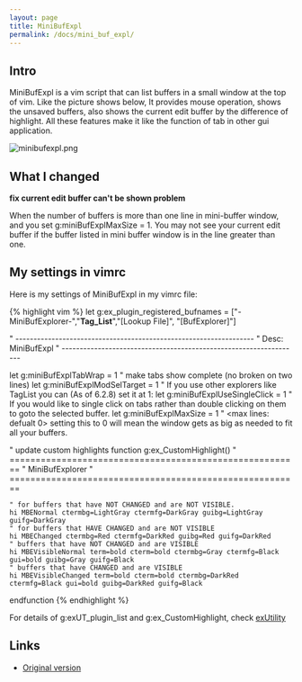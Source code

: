 ```yaml
---
layout: page
title: MiniBufExpl
permalink: /docs/mini_buf_expl/
---
```


## Intro

MiniBufExpl is a vim script that can list buffers in a small window at the top of vim.  Like the picture shows below, It provides mouse operation, shows the unsaved buffers, also shows the current edit buffer by the difference of highlight. All these features make it like the function of tab in other gui application.

![minibufexpl.png](../images/minibufexpl.png)

## What I changed

**fix current edit buffer can't be shown problem**

When the number of buffers is more than one line in mini-buffer window, and you set g:miniBufExplMaxSize = 1. You may not see your current edit buffer if the buffer listed in mini buffer window is in the line greater than one.

## My settings in vimrc

Here is my settings of MiniBufExpl in my vimrc file:

{% highlight vim %}
let g:ex_plugin_registered_bufnames = ["-MiniBufExplorer-","__Tag_List__","\[Lookup File\]", "\[BufExplorer\]"] 

" ------------------------------------------------------------------ 
" Desc: MiniBufExpl
" ------------------------------------------------------------------ 

let g:miniBufExplTabWrap = 1 " make tabs show complete (no broken on two lines) 
let g:miniBufExplModSelTarget = 1 " If you use other explorers like TagList you can (As of 6.2.8) set it at 1:
let g:miniBufExplUseSingleClick = 1 " If you would like to single click on tabs rather than double clicking on them to goto the selected buffer. 
let g:miniBufExplMaxSize = 1 " <max lines: defualt 0> setting this to 0 will mean the window gets as big as needed to fit all your buffers. 

" update custom highlights
function g:ex_CustomHighlight()
    " ======================================================== 
    " MiniBufExplorer
    " ======================================================== 

    " for buffers that have NOT CHANGED and are NOT VISIBLE.
    hi MBENormal ctermbg=LightGray ctermfg=DarkGray guibg=LightGray guifg=DarkGray
    " for buffers that HAVE CHANGED and are NOT VISIBLE
    hi MBEChanged ctermbg=Red ctermfg=DarkRed guibg=Red guifg=DarkRed
    " buffers that have NOT CHANGED and are VISIBLE
    hi MBEVisibleNormal term=bold cterm=bold ctermbg=Gray ctermfg=Black gui=bold guibg=Gray guifg=Black
    " buffers that have CHANGED and are VISIBLE
    hi MBEVisibleChanged term=bold cterm=bold ctermbg=DarkRed ctermfg=Black gui=bold guibg=DarkRed guifg=Black
endfunction
{% endhighlight %}

For details of g:exUT_plugin_list and g:ex_CustomHighlight, check [exUtility](../ex_utility)

## Links

* [Original version](http://www.vim.org/scripts/script.php?script_id=159)

